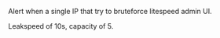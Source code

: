 Alert when a single IP that try to bruteforce litespeed admin UI.

Leakspeed of 10s, capacity of 5.
